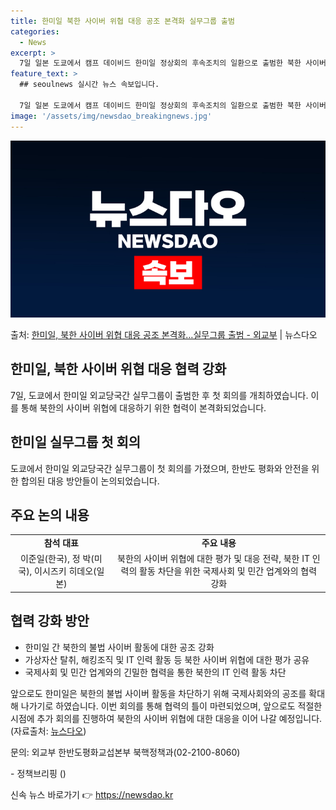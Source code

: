 ```yaml
---
title: 한미일 북한 사이버 위협 대응 공조 본격화 실무그룹 출범
categories:
  - News
excerpt: >
  7일 일본 도쿄에서 캠프 데이비드 한미일 정상회의 후속조치의 일환으로 출범한 북한 사이버 위협 대응 한미일 …
feature_text: >
  ## seoulnews 실시간 뉴스 속보입니다.

  7일 일본 도쿄에서 캠프 데이비드 한미일 정상회의 후속조치의 일환으로 출범한 북한 사이버 위협 대응 한미일 …
image: '/assets/img/newsdao_breakingnews.jpg'
---
```


![뉴스다오 속보](/assets/img/newsdao_breakingnews.jpg)

<p>출처: <a href="https://newsdao.kr/2767" rel="dofollow">한미일, 북한 사이버 위협 대응 공조 본격화…실무그룹 출범 - 외교부</a> | 뉴스다오</p>

<h2>한미일, 북한 사이버 위협 대응 협력 강화</h2>
<p data-ke-size="size16">7일, 도쿄에서 한미일 외교당국간 실무그룹이 출범한 후 첫 회의를 개최하였습니다. 이를 통해 북한의 사이버 위협에 대응하기 위한 협력이 본격화되었습니다.</p>
<h2 data-ke-size="size26">한미일 실무그룹 첫 회의</h2>
<p>도쿄에서 한미일 외교당국간 실무그룹이 첫 회의를 가졌으며, 한반도 평화와 안전을 위한 합의된 대응 방안들이 논의되었습니다.</p>

<h2 data-ke-size="size26">주요 논의 내용</h2>
<table>
	<tr>
		<td style="text-align: center; height: 17px;"><b>참석 대표</b></td>
		<td style="text-align: center; height: 17px;"><b>주요 내용</b></td>
	</tr>
	<tr>
		<td style="text-align: center; height: 17px;">이준일(한국), 정 박(미국), 이시즈키 히데오(일본)</td>
		<td style="text-align: center; height: 17px;">북한의 사이버 위협에 대한 평가 및 대응 전략, 북한 IT 인력의 활동 차단을 위한 국제사회 및 민간 업계와의 협력 강화</td>
	</tr>
</table>

<h2 data-ke-size="size26">협력 강화 방안</h2>
<ul>
	<li>한미일 간 북한의 불법 사이버 활동에 대한 공조 강화</li>
	<li>가상자산 탈취, 해킹조직 및 IT 인력 활동 등 북한 사이버 위협에 대한 평가 공유</li>
	<li>국제사회 및 민간 업계와의 긴밀한 협력을 통한 북한의 IT 인력 활동 차단</li>
</ul>

<p data-ke-size="size16">앞으로도 한미일은 북한의 불법 사이버 활동을 차단하기 위해 국제사회와의 공조를 확대해 나가기로 하였습니다. 이번 회의를 통해 협력의 틀이 마련되었으며, 앞으로도 적절한 시점에 추가 회의를 진행하여 북한의 사이버 위협에 대한 대응을 이어 나갈 예정입니다. (자료출처: <a href="https://newsdao.kr/2767">뉴스다오</a>)</p>
<p data-ke-size="size16">문의: 외교부 한반도평화교섭본부 북핵정책과(02-2100-8060) </p>
<p data-ke-size="size16">- 정책브리핑 ()</p> 

신속 뉴스 바로가기 👉 <a href="https://newsdao.kr" rel="dofollow">https://newsdao.kr</a>


